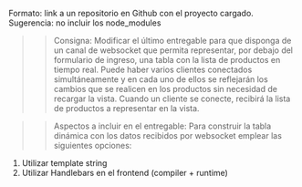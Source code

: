 Formato: link a un repositorio en Github con el proyecto cargado. 
Sugerencia: no incluir los node_modules

>> Consigna:  Modificar el último entregable para que disponga de un canal de websocket que permita representar, por debajo del formulario de ingreso, una tabla con la lista de productos en tiempo real. 
Puede haber varios clientes conectados simultáneamente y en cada uno de ellos se reflejarán los cambios que se realicen en los productos sin necesidad de recargar la vista.
Cuando un cliente se conecte, recibirá la lista de productos a representar en la vista.

>> Aspectos a incluir en el entregable:
Para construir la tabla dinámica con los datos recibidos por websocket emplear las siguientes opciones:
1) Utilizar template string
2) Utilizar Handlebars en el frontend (compiler + runtime)
